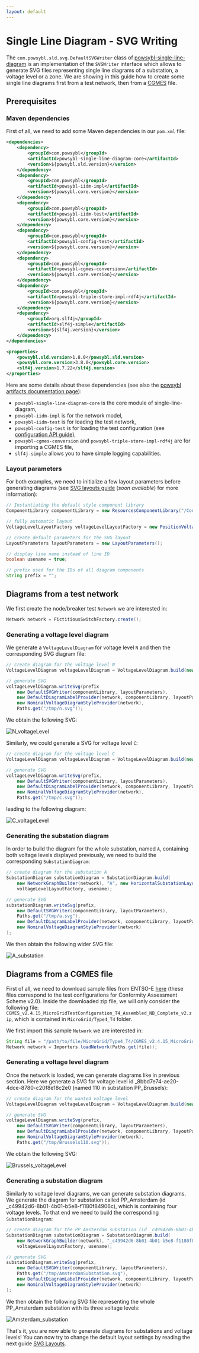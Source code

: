 ```yaml
---
layout: default
---
```


# Single Line Diagram - SVG Writing

The `com.powsybl.sld.svg.DefaultSVGWriter` class of [powsybl-single-line-diagram](../../repositories/powsybl-single-line-diagram.md) is an implementation of the `SVGWriter` interface which allows to generate SVG files representing single line diagrams of a substation, a voltage level or a zone. 
We are showing in this guide how to create some single line diagrams first from a test network, then from a [CGMES](../../../grid/formats/cim-cgmes.md) file.

## Prerequisites

### Maven dependencies
First of all, we need to add some Maven dependencies in our `pom.xml` file:

```xml
<dependencies>
    <dependency>
        <groupId>com.powsybl</groupId>
        <artifactId>powsybl-single-line-diagram-core</artifactId>
        <version>${powsybl.sld.version}</version>
    </dependency>
    <dependency>
        <groupId>com.powsybl</groupId>
        <artifactId>powsybl-iidm-impl</artifactId>
        <version>${powsybl.core.version}</version>
    </dependency>
    <dependency>
        <groupId>com.powsybl</groupId>
        <artifactId>powsybl-iidm-test</artifactId>
        <version>${powsybl.core.version}</version>
    </dependency>
    <dependency>
        <groupId>com.powsybl</groupId>
        <artifactId>powsybl-config-test</artifactId>
        <version>${powsybl.core.version}</version>
    </dependency>
    <dependency>
        <groupId>com.powsybl</groupId>
        <artifactId>powsybl-cgmes-conversion</artifactId>
        <version>${powsybl.core.version}</version>
    </dependency>
    <dependency>
        <groupId>com.powsybl</groupId>
        <artifactId>powsybl-triple-store-impl-rdf4j</artifactId>
        <version>${powsybl.core.version}</version>
    </dependency>
    <dependency>
        <groupId>org.slf4j</groupId>
        <artifactId>slf4j-simple</artifactId>
        <version>${slf4j.version}</version>
    </dependency>
</dependencies>

<properties>
    <powsybl.sld.version>1.8.0</powsybl.sld.version>
    <powsybl.core.version>3.8.0</powsybl.core.version>
    <slf4j.version>1.7.22</slf4j.version>
</properties>
```

Here are some details about these dependencies (see also the [powsybl artifacts documentation page](../../artifacts.md)):
- `powsybl-single-line-diagram-core` is the core module of single-line-diagram,
- `powsybl-iidm-impl` is for the network model,
- `powsybl-iidm-test` is for loading the test network,
- `powsybl-config-test` is for loading the test configuration (see [configuration API guide](../configuration.md)),
- `powsybl-cgmes-conversion` and `powsybl-triple-store-impl-rdf4j`  are for importing a CGMES file,
- `slf4j-simple` allows you to have simple logging capabilities.

### Layout parameters
For both examples, we need to initialize a few layout parameters before generating diagrams (see [SVG layouts guide]() (*soon available*) for more information):

```java
// Instantiating the default style component library
ComponentLibrary componentLibrary = new ResourcesComponentLibrary("/ConvergenceLibrary");

// fully automatic layout
VoltageLevelLayoutFactory voltageLevelLayoutFactory = new PositionVoltageLevelLayoutFactory(new PositionByClustering());

// create default parameters for the SVG layout
LayoutParameters layoutParameters = new LayoutParameters();

// display line name instead of line ID
boolean usename = true;

// prefix used for the IDs of all diagram components
String prefix = "";
```

## Diagrams from a test network
We first create the node/breaker test `Network` we are interested in:
```java
Network network = FictitiousSwitchFactory.create();
```

### Generating a voltage level diagram
We generate a `VoltageLevelDiagram` for voltage level `N` and then the corresponding SVG diagram file:
```java
// create diagram for the voltage level N
VoltageLevelDiagram voltageLevelDiagram = VoltageLevelDiagram.build(new NetworkGraphBuilder(network), "N", voltageLevelLayoutFactory, usename);

// generate SVG
voltageLevelDiagram.writeSvg(prefix
    new DefaultSVGWriter(componentLibrary, layoutParameters),
    new DefaultDiagramLabelProvider(network, componentLibrary, layoutParameters),
    new NominalVoltageDiagramStyleProvider(network),
    Paths.get("/tmp/n.svg"));
```

We obtain the following SVG:

![N_voltageLevel](img/svg-writing/example_n.svg)

Similarly, we could generate a SVG for voltage level `C`:
 
```java
// create diagram for the voltage level C
VoltageLevelDiagram voltageLevelDiagram = VoltageLevelDiagram.build(new NetworkGraphBuilder(network), "C", voltageLevelLayoutFactory, usename);

// generate SVG
voltageLevelDiagram.writeSvg(prefix,
    new DefaultSVGWriter(componentLibrary, layoutParameters),
    new DefaultDiagramLabelProvider(network, componentLibrary, layoutParameters),
    new NominalVoltageDiagramStyleProvider(network),
    Paths.get("/tmp/c.svg"));
```
 
leading to the following diagram:

![C_voltageLevel](img/svg-writing/example_c.svg)

### Generating the substation diagram
In order to build the diagram for the whole substation, named `A`, containing both voltage levels displayed previously, we need to build the corresponding `SubstationDiagram`:
```java
// create diagram for the substation A
SubstationDiagram substationDiagram = SubstationDiagram.build(
    new NetworkGraphBuilder(network), "A", new HorizontalSubstationLayoutFactory(),
    voltageLevelLayoutFactory, usename);

// generate SVG
substationDiagram.writeSvg(prefix,
    new DefaultSVGWriter(componentLibrary, layoutParameters),
    Paths.get("/tmp/a.svg"),
    new DefaultDiagramLabelProvider(network, componentLibrary, layoutParameters),
    new NominalVoltageDiagramStyleProvider(network)
);
```

We then obtain the following wider SVG file:

![A_substation](img/svg-writing/example_sub_a.svg)

## Diagrams from a CGMES file

First of all, we need to download sample files from ENTSO-E [here](https://github.com/powsybl/powsybl-cgmes-conformity-assessments/raw/master/src/test/resources/TestConfigurations_packageCASv2.0.zip)
(these files correspond to the test configurations for Conformity Assessment Scheme v2.0).
Inside the downloaded zip file, we will only consider the following file: 
`CGMES_v2.4.15_MicroGridTestConfiguration_T4_Assembled_NB_Complete_v2.zip`, which is contained in `MicroGrid/Type4_T4` folder. 

We first import this sample `Network` we are interested in:
```java
String file = "/path/to/file/MicroGrid/Type4_T4/CGMES_v2.4.15_MicroGridTestConfiguration_T4_Assembled_NB_Complete_v2.zip";
Network network = Importers.loadNetwork(Paths.get(file));
```

### Generating a voltage level diagram
Once the network is loaded, we can generate diagrams like in previous section.
Here we generate a SVG for voltage level id _8bbd7e74-ae20-4dce-8780-c20f8e18c2e0 (named 110 in substation PP_Brussels):
```java
// create diagram for the wanted voltage level
VoltageLevelDiagram voltageLevelDiagram = VoltageLevelDiagram.build(new NetworkGraphBuilder(network), "_8bbd7e74-ae20-4dce-8780-c20f8e18c2e0", voltageLevelLayoutFactory, usename);

// generate SVG
voltageLevelDiagram.writeSvg(prefix,
    new DefaultSVGWriter(componentLibrary, layoutParameters),
    new DefaultDiagramLabelProvider(network, componentLibrary, layoutParameters),
    new NominalVoltageDiagramStyleProvider(network),
    Paths.get("/tmp/Brussels110.svg"));
```

We obtain the following SVG:

![Brussels_voltageLevel](img/svg-writing/example_Brussels_110.svg)

### Generating a substation diagram
Similarly to voltage level diagrams, we can generate substation diagrams. 
We generate the diagram for substation called PP_Amsterdam (id _c49942d6-8b01-4b01-b5e8-f1180f84906c), which is containing four voltage levels. 
To that end we need to build the corresponding `SubstationDiagram`:

```java
// create diagram for the PP_Amsterdam substation (id _c49942d6-8b01-4b01-b5e8-f1180f84906c)
SubstationDiagram substationDiagram = SubstationDiagram.build(
    new NetworkGraphBuilder(network), "_c49942d6-8b01-4b01-b5e8-f1180f84906c", new HorizontalSubstationLayoutFactory(),
    voltageLevelLayoutFactory, usename);

// generate SVG
substationDiagram.writeSvg(prefix,
    new DefaultSVGWriter(componentLibrary, layoutParameters),
    Paths.get("/tmp/AmsterdamSubstation.svg"),
    new DefaultDiagramLabelProvider(network, componentLibrary, layoutParameters),
    new NominalVoltageDiagramStyleProvider(network)
);
```

We then obtain the following SVG file representing the whole PP_Amsterdam substation with its three voltage levels:

![Amsterdam_substation](img/svg-writing/example_Amsterdam_substation.svg)

That's it, you are now able to generate diagrams for substations and voltage levels! You can now try to change the default layout settings by reading the next guide [SVG Layouts]().

